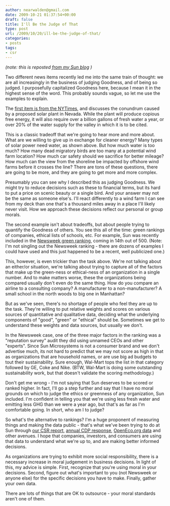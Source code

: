```yaml
---
author: nearwalden@gmail.com
date: 2009-10-21 01:37:54+00:00
draft: false
title: I'll Be the Judge of That
type: post
url: /2009/10/20/ill-be-the-judge-of-that/
categories:
- posts
tags:
- csr
---
```


_(note:  this is reposted [from my Sun blog](http://blogs.sun.com/enviro/entry/i_ll_be_the_judge_) )_





Two different news items recently led me into the same train of thought:  we are all increasingly in the business of judging Goodness, and of being so judged.  I purposefully capitalized Goodness here, because I mean it in the highest sense of the word.  This probably sounds vague, so let me use the examples to explain.





The [first item is from the NYTimes](http://www.nytimes.com/2009/09/30/business/energy-environment/30water.html?_r=1&emc=eta1), and discusses the conundrum caused by a proposed solar plant in Nevada.  While the plant will produce copious free energy, it will also require over a billion gallons of fresh water a year, or over 20% of the water supply for the valley in which it is to be cited.   





This is a classic tradeoff that we're going to hear more and more about.  What are we willing to give up in exchange for cleaner energy?  Many types of solar power need water, as shown above.  But how much water is too much?  How many dead migratory birds are too many at a potential wind farm location?  How much car safety should we sacrifice for better mileage?  How much can the view from the shoreline be impacted by offshore wind farms before it crosses the line?  There are tons of these questions, there are going to be more, and they are going to get more and more complex.  





Presumably you can see why I described this as judging Goodness.  We might try to reduce decisions such as these to financial terms, but its hard to put a price on scenic beauty or a single bird.  And your answer may not be the same as someone else's.  I'll react differently to a wind farm I can see from my deck than one that's a thousand miles away in a place I'll likely never visit.  How we approach these decisions reflect our personal or group morals. 





The second example isn't about tradeoffs, but about people trying to quantify the Goodness of others.  You see this all of the time:  green rankings of companies, ethical lists of schools, etc.  For example, Sun was recently included in the [Newsweek green ranking](http://greenrankings.newsweek.com/top500), coming in 14th out of 500.  (Note:  I'm not singling out the Newsweek ranking - there are dozens of examples I could have used and this just happened to be a recent, well publicized one.)





This, however, is even trickier than the task above.  We're not talking about an either/or situation, we're talking about trying to capture all of the factors that make up the green-ness or ethical-ness of an organization in a single number.  And to make matters worse, these the organizations being compared usually don't even do the same thing.  How do you compare an airline to a consulting company?  A manufacturer to a non-manufacturer?  A small school in the north woods to big one in Manhattan?  





But as we've seen, there's no shortage of people who feel they are up to the task.  They're willing to put relative weights and scores on various sources of quantitative and qualitative data, deciding what the underlying components of "good", "green" or "ethical" should be.  Sometimes we get to understand these weights and data sources, but usually we don't.





In the Newsweek case, one of the three major factors in the ranking was a "reputation survey" audit they did using unnamed CEOs and other "experts".  Since Sun Microsystems is not a consumer brand and we don't advertise much, its not hard to predict that we may not score as high in that as organizations that are household names, or are use big ad budgets to tout their sustainability.  Sure enough, Wal-Mart tops the list in that category followed by GE, Coke and Nike. (BTW, Wal-Mart is doing some outstanding sustainability work, but that doesn't validate the scoring methodology.) 





Don't get me wrong - I'm not saying that Sun deserves to be scored or ranked higher.  In fact, I'll go a step further and say that I have no moral grounds on which to judge the ethics or greenness of any organization, Sun included. I'm confident in telling you that we're using less fresh water and emitting less GHG than we were a year ago, but that's as far as I'm comfortable going.  In short, who am I to judge? 





So what's the alternative to rankings?  I'm a huge proponent of measuring things and making the data public - that's what we've been trying to do at Sun through [our CSR report](http://www.sun.com/aboutsun/csr/), [annual CDP response](https://www.cdproject.net/en-US/Results/Pages/Responses.aspx?Search=True&Keyword=sun%20microsystems), [OpenEco.org data](https://www.openeco.org/) and other avenues.  I hope that companies, investors, and consumers are using that data to understand what we're up to, and are making better informed decisions.





As organizations are trying to exhibit more social responsibility, there is a necessary increase in moral judgement in business decisions.  In light of this, my advice is simple.  First, recognize that you're using moral in your decisions.  Second, figure out what's important to you (not Newsweek or anyone else) for the specific decisions you have to make.  Finally, gather your own data.  





There are lots of things that are OK to outsource - your moral standards aren't one of them.



